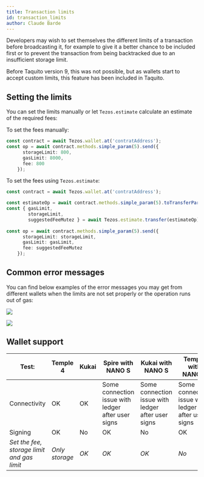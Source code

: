 ```yaml
---
title: Transaction limits
id: transaction_limits
author: Claude Barde
---
```


Developers may wish to set themselves the different limits of a transaction before broadcasting it, for example to give it a better chance to be included first or to prevent the transaction from being backtracked due to an insufficient storage limit.

Before Taquito version 9, this was not possible, but as wallets start to accept custom limits, this feature has been included in Taquito.

## Setting the limits

You can set the limits manually or let `Tezos.estimate` calculate an estimate of the required fees:

To set the fees manually:
```typescript
const contract = await Tezos.wallet.at('contratAddress');
const op = await contract.methods.simple_param(5).send({
      storageLimit: 800,
      gasLimit: 8000,
      fee: 800
    });
```

To set the fees using `Tezos.estimate`:
```typescript
const contract = await Tezos.wallet.at('contratAddress');

const estimateOp = await contract.methods.simple_param(5).toTransferParams({});
const { gasLimit, 
        storageLimit, 
        suggestedFeeMutez } = await Tezos.estimate.transfer(estimateOp);
        
const op = await contract.methods.simple_param(5).send({
      storageLimit: storageLimit,
      gasLimit: gasLimit,
      fee: suggestedFeeMutez
    });
```

## Common error messages

You can find below examples of the error messages you may get from different wallets when the limits are not set properly or the operation runs out of gas:

![](https://i.imgur.com/P1esNV2.png)

![](https://i.imgur.com/TbGgcRC.png)



## Wallet support



| Test:    | Temple 4 | Kukai    | Spire with NANO S | Kukai with NANO S | Temple with NANO S | Galleon |
| -------- | -------- | -------- | -------- | -------- | -------- | -------- |
| Connectivity     | OK     | OK     | Some connection issue with ledger after user signs | Some connection issue with ledger after user signs | Some connection issue with ledger after user signs | Not pairing with Beacon test Dapp |
| Signing     | OK     | No     | OK     | No     | OK     | ??     |
| _Set the fee, storage limit and gas limit_ | _Only storage_ | _OK_     | _OK_     | _OK_     | _No_     | _??_     |